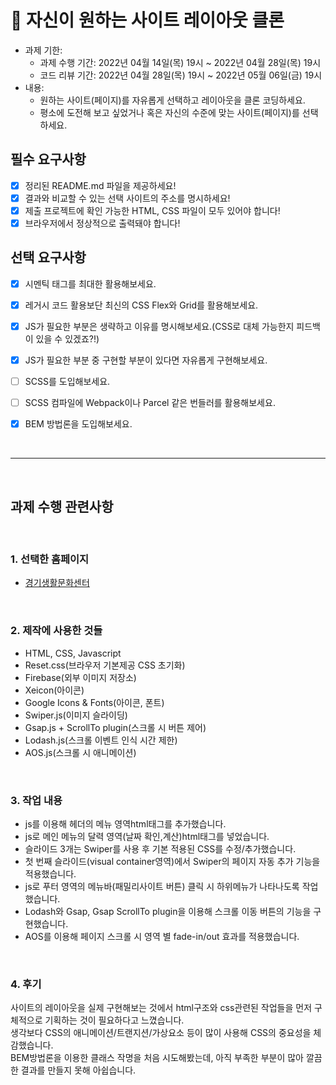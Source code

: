 # 📌 자신이 원하는 사이트 레이아웃 클론

- 과제 기한:
  - 과제 수행 기간: 2022년 04월 14일(목) 19시 ~ 2022년 04월 28일(목) 19시
  - 코드 리뷰 기간: 2022년 04월 28일(목) 19시 ~ 2022년 05월 06일(금) 19시
- 내용:
  - 원하는 사이트(페이지)를 자유롭게 선택하고 레이아웃을 클론 코딩하세요.
  - 평소에 도전해 보고 싶었거나 혹은 자신의 수준에 맞는 사이트(페이지)를 선택하세요.

## 필수 요구사항

- [x] 정리된 README.md 파일을 제공하세요!
- [x] 결과와 비교할 수 있는 선택 사이트의 주소를 명시하세요!
- [x] 제출 프로젝트에 확인 가능한 HTML, CSS 파일이 모두 있어야 합니다!
- [x] 브라우저에서 정상적으로 출력돼야 합니다!

## 선택 요구사항

- [x] 시멘틱 태그를 최대한 활용해보세요.
- [x] 레거시 코드 활용보단 최신의 CSS Flex와 Grid를 활용해보세요.
- [x] JS가 필요한 부분은 생략하고 이유를 명시해보세요.(CSS로 대체 가능한지 피드백이 있을 수 있겠죠?!)
- [x] JS가 필요한 부분 중 구현할 부분이 있다면 자유롭게 구현해보세요.
- [ ] SCSS를 도입해보세요.
- [ ] SCSS 컴파일에 Webpack이나 Parcel 같은 번들러를 활용해보세요.
- [x] BEM 방법론을 도입해보세요.


<br>
<hr>
<br>

## 과제 수행 관련사항

<br>

### 1. 선택한 홈페이지

* [경기생활문화센터](https://glife.ggcf.kr/) 

<br>


### 2. 제작에 사용한 것들

* HTML, CSS, Javascript
* Reset.css(브라우저 기본제공 CSS 초기화)
* Firebase(외부 이미지 저장소)
* Xeicon(아이콘)
* Google Icons & Fonts(아이콘, 폰트)
* Swiper.js(이미지 슬라이딩)
* Gsap.js + ScrollTo plugin(스크롤 시 버튼 제어)
* Lodash.js(스크롤 이벤트 인식 시간 제한)
* AOS.js(스크롤 시 애니메이션)


<br>

### 3. 작업 내용

* js를 이용해 헤더의 메뉴 영역html태그를 추가했습니다.
* js로 메인 메뉴의 달력 영역(날짜 확인,계산)html태그를 넣었습니다.
* 슬라이드 3개는 Swiper를 사용 후 기본 적용된 CSS를 수정/추가했습니다.
* 첫 번째 슬라이드(visual container영역)에서 Swiper의 페이지 자동 추가 기능을 적용했습니다.
* js로 푸터 영역의 메뉴바(패밀리사이트 버튼) 클릭 시 하위메뉴가 나타나도록 작업했습니다.
* Lodash와 Gsap, Gsap ScrollTo plugin을 이용해 스크롤 이동 버튼의 기능을 구현했습니다.
* AOS를 이용해 페이지 스크롤 시 영역 별 fade-in/out 효과를 적용했습니다.


<br>

### 4. 후기

사이트의 레이아웃을 실제 구현해보는 것에서 html구조와 css관련된 작업들을 먼저 구체적으로 기획하는 것이 필요하다고 느꼈습니다.  
생각보다 CSS의 애니메이션/트랜지션/가상요소 등이 많이 사용해 CSS의 중요성을 체감했습니다.  
BEM방법론을 이용한 클래스 작명을 처음 시도해봤는데, 아직 부족한 부분이 많아 깔끔한 결과를 만들지 못해 아쉽습니다.

